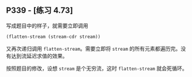 ## P339 - [练习 4.73]

写成题目中的样子，就需要立即调用

``` Scheme
(flatten-stream (stream-cdr stream))
```
又再次递归调用 `flatten-stream`。需要立即将 `stream` 的所有元素都遍历完。没有达到流延迟求值的效果。

按照题目的修改，设想 `stream` 是个无穷流，这时 `flatten-stream` 就会死循环。
